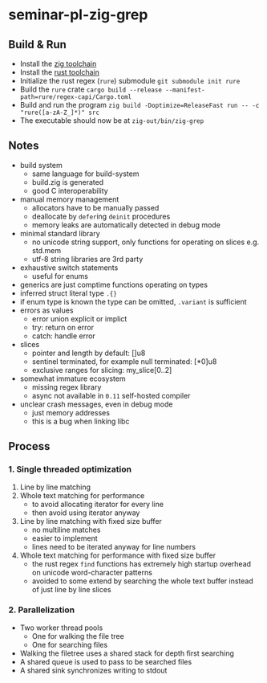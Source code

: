 # seminar-pl-zig-grep

## Build & Run
- Install the [zig toolchain](https://ziglang.org/download)
- Install the [rust toolchain](https://rustup.rs/)
- Initialize the rust regex (`rure`) submodule `git submodule init rure`
- Build the `rure` crate `cargo build --release --manifest-path=rure/regex-capi/Cargo.toml`
- Build and run the program `zig build -Doptimize=ReleaseFast run -- -c "rure([a-zA-Z_]*)" src`
- The executable should now be at `zig-out/bin/zig-grep`

## Notes
- build system
    - same language for build-system
    - build.zig is generated
    - good C interoperability
- manual memory management
    - allocators have to be manually passed
    - deallocate by `defer`ing `deinit` procedures
    - memory leaks are automatically detected in debug mode
- minimal standard library
    - no unicode string support, only functions for operating on slices e.g. std.mem
    - utf-8 string libraries are 3rd party
- exhaustive switch statements
    - useful for enums
- generics are just comptime functions operating on types
- inferred struct literal type `.{}`
- if enum type is known the type can be omitted, `.variant` is sufficient
- errors as values
    - error union explicit or implict
    - try: return on error
    - catch: handle error
- slices
    - pointer and length by default: []u8
    - sentinel terminated, for example null terminated: [*0]u8
    - exclusive ranges for slicing: my_slice[0..2]
- somewhat immature ecosystem
    - missing regex library
    - async not available in `0.11` self-hosted compiler
- unclear crash messages, even in debug mode
    - just memory addresses
    - this is a bug when linking libc

## Process

### 1. Single threaded optimization
1. Line by line matching
2. Whole text matching for performance
    - to avoid allocating iterator for every line
    - then avoid using iterator anyway
3. Line by line matching with fixed size buffer
    - no multiline matches
    - easier to implement
    - lines need to be iterated anyway for line numbers
4. Whole text matching for performance with fixed size buffer
    - the rust regex `find` functions has extremely high startup
      overhead on unicode word-character patterns
    - avoided to some extend by searching the whole text buffer
      instead of just line by line slices

### 2. Parallelization
- Two worker thread pools
    - One for walking the file tree
    - One for searching files
- Walking the filetree uses a shared stack for depth first searching
- A shared queue is used to pass to be searched files
- A shared sink synchronizes writing to stdout

